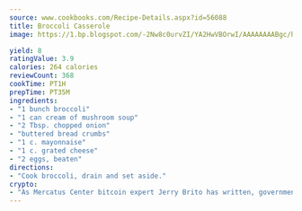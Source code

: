 ```yaml
---
source: www.cookbooks.com/Recipe-Details.aspx?id=56088
title: Broccoli Casserole
image: https://1.bp.blogspot.com/-2Nw8c0urvZI/YA2HwVBOrwI/AAAAAAAABgc/hcoCuYbLRGghREWYfHLERS8jzKEXzVPXwCLcBGAsYHQ/s154/14.png

yield: 8
ratingValue: 3.9
calories: 264 calories
reviewCount: 368
cookTime: PT1H
prepTime: PT35M
ingredients:
- "1 bunch broccoli"
- "1 can cream of mushroom soup"
- "2 Tbsp. chopped onion"
- "buttered bread crumbs"
- "1 c. mayonnaise"
- "1 c. grated cheese"
- "2 eggs, beaten"
directions:
- "Cook broccoli, drain and set aside."
crypto:
- "As Mercatus Center bitcoin expert Jerry Brito has written, government regulation can either be ham-fisted or light to the touch."
---
```


